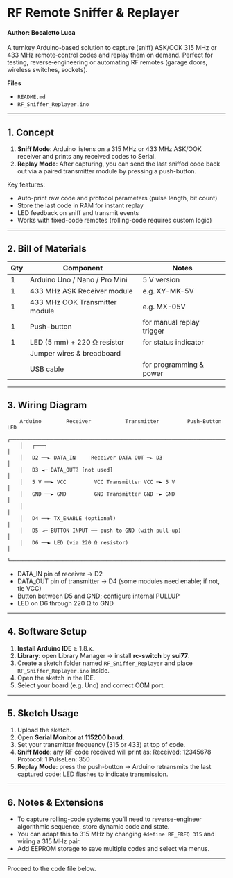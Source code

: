 # RF Remote Sniffer & Replayer
#### Author: Bocaletto Luca
A turnkey Arduino-based solution to capture (sniff) ASK/OOK 315 MHz or 433 MHz remote‐control codes and replay them on demand. Perfect for testing, reverse‐engineering or automating RF remotes (garage doors, wireless switches, sockets).

**Files**  
- `README.md`  
- `RF_Sniffer_Replayer.ino`

---

## 1. Concept

1. **Sniff Mode**: Arduino listens on a 315 MHz or 433 MHz ASK/OOK receiver and prints any received codes to Serial.  
2. **Replay Mode**: After capturing, you can send the last sniffed code back out via a paired transmitter module by pressing a push-button.  

Key features:  
- Auto-print raw code and protocol parameters (pulse length, bit count)  
- Store the last code in RAM for instant replay  
- LED feedback on sniff and transmit events  
- Works with fixed-code remotes (rolling-code requires custom logic)

---

## 2. Bill of Materials

| Qty | Component                        | Notes                               |
|-----|----------------------------------|-------------------------------------|
| 1   | Arduino Uno / Nano / Pro Mini    | 5 V version                         |
| 1   | 433 MHz ASK Receiver module      | e.g. XY-MK-5V                      |
| 1   | 433 MHz OOK Transmitter module   | e.g. MX-05V                        |
| 1   | Push-button                      | for manual replay trigger           |
| 1   | LED (5 mm) + 220 Ω resistor      | for status indicator                |
|     | Jumper wires & breadboard        |                                     |
|     | USB cable                        | for programming & power            |

---

## 3. Wiring Diagram

        Arduino        Receiver           Transmitter         Push-Button         LED
        ┌──────────────────────────────────────────────────────────────────────────┐
        │   ┌───┐                                                                  │
        │   D2 ──► DATA_IN     Receiver DATA OUT ─► D3                             │
        │   D3 ◄─ DATA_OUT? [not used]                                             │
        │   5 V ──► VCC         VCC Transmitter VCC ─► 5 V                          │
        │   GND ──► GND         GND Transmitter GND ─► GND                         │
        │                                                                          │
        │   D4 ──► TX_ENABLE (optional)                                            │
        │   D5 ◄─ BUTTON INPUT ── push to GND (with pull-up)                       │
        │   D6 ──► LED (via 220 Ω resistor)                                        │
        └──────────────────────────────────────────────────────────────────────────┘


- DATA_IN pin of receiver → D2  
- DATA_OUT pin of transmitter → D4 (some modules need enable; if not, tie VCC)  
- Button between D5 and GND; configure internal PULLUP  
- LED on D6 through 220 Ω to GND  

---

## 4. Software Setup

1. **Install Arduino IDE** ≥ 1.8.x.  
2. **Library**: open Library Manager → install **rc-switch** by **sui77**.  
3. Create a sketch folder named `RF_Sniffer_Replayer` and place `RF_Sniffer_Replayer.ino` inside.  
4. Open the sketch in the IDE.  
5. Select your board (e.g. Uno) and correct COM port.

---

## 5. Sketch Usage

1. Upload the sketch.  
2. Open **Serial Monitor** at **115200 baud**.  
3. Set your transmitter frequency (315 or 433) at top of code.  
4. **Sniff Mode**: any RF code received will print as:  Received: 12345678 Protocol: 1 PulseLen: 350
5. **Replay Mode**: press the push-button → Arduino retransmits the last captured code; LED flashes to indicate transmission.

---

## 6. Notes & Extensions

- To capture rolling-code systems you’ll need to reverse-engineer algorithmic sequence, store dynamic code and state.  
- You can adapt this to 315 MHz by changing `#define RF_FREQ 315` and wiring a 315 MHz pair.  
- Add EEPROM storage to save multiple codes and select via menus.  

---

Proceed to the code file below.  
